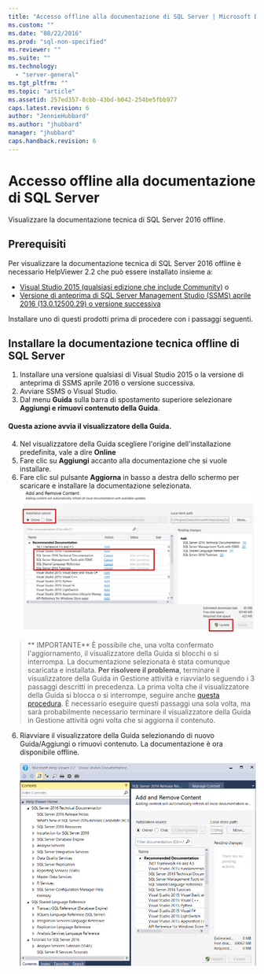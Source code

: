```yaml
---
title: "Accesso offline alla documentazione di SQL Server | Microsoft Docs"
ms.custom: ""
ms.date: "08/22/2016"
ms.prod: "sql-non-specified"
ms.reviewer: ""
ms.suite: ""
ms.technology: 
  - "server-general"
ms.tgt_pltfrm: ""
ms.topic: "article"
ms.assetid: 257ed357-8cbb-43bd-b042-254be5fbb977
caps.latest.revision: 6
author: "JennieHubbard"
ms.author: "jhubbard"
manager: "jhubbard"
caps.handback.revision: 6
---
```

# Accesso offline alla documentazione di SQL Server

Visualizzare la documentazione tecnica di SQL Server 2016 offline.
  
## Prerequisiti
Per visualizzare la documentazione tecnica di SQL Server 2016 offline è necessario HelpViewer 2.2 che può essere installato insieme a: 
- [Visual Studio 2015 (qualsiasi edizione che include Community)](https://www.visualstudio.com/products/visual-studio-community-vs.aspx) o
- [Versione di anteprima di SQL Server Management Studio (SSMS) aprile 2016 (13.0.12500.29) o versione successiva](https://msdn.microsoft.com/library/mt238290.aspx)

Installare uno di questi prodotti prima di procedere con i passaggi seguenti.
  
## Installare la documentazione tecnica offline di SQL Server 

1. Installare una versione qualsiasi di Visual Studio 2015 o la versione di anteprima di SSMS aprile 2016 o versione successiva. 
2. Avviare SSMS o Visual Studio.
3. Dal menu **Guida** sulla barra di spostamento superiore selezionare **Aggiungi e rimuovi contenuto della Guida**. 

#### Questa azione avvia il visualizzatore della Guida.

4. Nel visualizzatore della Guida scegliere l'origine dell'installazione predefinita, vale a dire **Online** 
5. Fare clic su **Aggiungi** accanto alla documentazione che si vuole installare.
6. Fare clic sul pulsante **Aggiorna** in basso a destra dello schermo per scaricare e installare la documentazione selezionata.
![caricare contenuto offline](../sql-server/media/load-offline-content.png) 

 >** IMPORTANTE** È possibile che, una volta confermato l'aggiornamento, il visualizzatore della Guida si blocchi o si interrompa. La documentazione selezionata è stata comunque scaricata e installata. **Per risolvere il problema**, terminare il visualizzatore della Guida in Gestione attività e riavviarlo seguendo i 3 passaggi descritti in precedenza. La prima volta che il visualizzatore della Guida si blocca o si interrompe, seguire anche [questa procedura](https://msdn.microsoft.com/library/mt654096.aspx). È necessario eseguire questi passaggi una sola volta, ma sarà probabilmente necessario terminare il visualizzatore della Guida in Gestione attività ogni volta che si aggiorna il contenuto.  
6. Riavviare il visualizzatore della Guida selezionando di nuovo Guida/Aggiungi o rimuovi contenuto. La documentazione è ora disponibile offline.



   ![Disponibile offline](../sql-server/media/offline-ready-to-use.png)


